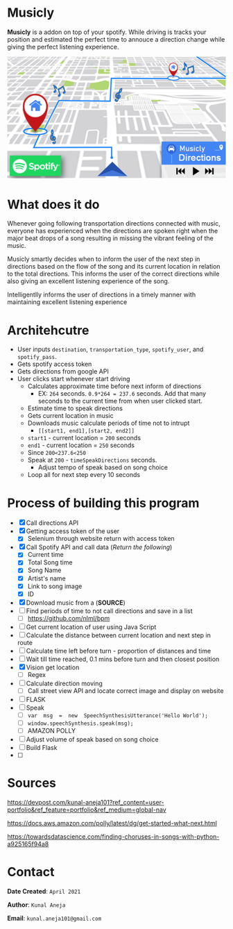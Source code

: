 # Musicly

**Musicly** is a addon on top of your spotify. While driving is tracks your position and estimated the perfect time to annouce a direction change while giving the perfect listening experience. 

![logo](https://github.com/Kunal2341/musicDirections/blob/main/LOGO/logo.png?raw=true)


# What does it do
Whenever going following transportation directions connected with music, everyone has experienced when the directions are spoken right when the major beat drops of a song resulting in missing the vibrant feeling of the music. 

Musicly smartly decides when to inform the user of the next step in directions based on the flow of the song and its current location in relation to the total directions. This informs the user of the correct directions while also giving an excellent listening experience of the song. 

Intelligentlly informs the user of directions in a timely manner with maintaining excellent listening experience


# Architehcutre
- User inputs `destination`, `transportation_type`, `spotify_user`, and `spotify_pass`. 
- Gets spotify access token
- Gets directions from google API
- User clicks start whenever start driving
	- Calculates approximate time before next inform of directions
		- EX: `264` seconds. `0.9*264 = 237.6` seconds. Add that many seconds to the current time from when user clicked start. 
	- Estimate time to speak directions
	- Gets current location in music 
	- Downloads music calculate periods of time not to intrupt
		- `[[start1, end1],[start2, end2]]`
	- `start1` - current location  = `200` seconds
	- `end1` - current location  = `250` seconds
	- Since `200<237.6<250` 
	- Speak at `200` - `timeSpeakDirections` seconds. 
		- Adjust tempo of speak based on song choice
	- Loop all for next step every 10 seconds
	




# Process of building this program

 - [x] Call directions API 
 - [x] Getting access token of the user
	 - [x] Selenium through website return with access token
 - [x] Call Spotify API and call data (*Return the following*)
	 - [x] Current time
	 - [x] Total Song time
	 - [x] Song Name
	 - [x] Artist's name
	 - [x] Link to song image
	 - [x] ID
 - [x] Download music from a (**SOURCE**)
 - [ ] Find periods of time to not call directions and save in a list
	 - [ ] https://github.com/nlml/bpm
 - [ ] Get current location of user using Java Script
 - [ ] Calculate the distance between current location and next step in route
 - [ ] Calculate time left before turn - proportion of distances and time
 - [ ] Wait till time reached, 0.1 mins before turn and then closest position
 - [x] Vision get location
	 - [ ] Regex
 - [ ] Calculate direction moving
	 - [ ] Call street view API and locate correct image and display on website
 - [ ] FLASK
 - [ ] Speak
	 - [ ] `var  msg  =  new  SpeechSynthesisUtterance('Hello World');`
	 - [ ] `window.speechSynthesis.speak(msg);`
	 - [ ] AMAZON POLLY 
 - [ ] Adjust volume of speak based on song choice
 - [ ] Build Flask
 - [ ] 
# Sources 
https://devpost.com/kunal-aneja101?ref_content=user-portfolio&ref_feature=portfolio&ref_medium=global-nav

https://docs.aws.amazon.com/polly/latest/dg/get-started-what-next.html

https://towardsdatascience.com/finding-choruses-in-songs-with-python-a925165f94a8

# Contact

**Date Created**: `April 2021`

**Author**: `Kunal Aneja`

**Email**: `kunal.aneja101@gmail.com`